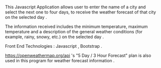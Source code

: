 This Javascript Application allows user to enter the name of a city and select the next one to four days, to receive the weather forecast of that city on the selected day .

The information received includes the minimum temperature, maximum temperature and a description of the general weather conditions (for example, rainy, snowy, etc.) on the selected day .

Front End Technologies : Javascript , Bootstrap .

https://openweathermap.org/api 's "5 Day / 3 Hour Forecast" plan is also used in this program for weather forecast information .